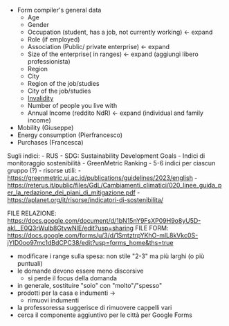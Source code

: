 - Form compiler's general data
    - Age
    - Gender
    - Occupation (student, has a job, not currently working) <- expand
    - Role (if employed) 
    - Association (Public/ private enterprise)  <- expand
    - Size of the enterprise( in ranges)  <- expand (aggiungi libero professionista)
    - Region
    - City
    - Region of the job/studies
    - City of the job/studies
    - [Invalidity](http://www.medicentrojesi.it/pdf/INAILINPS/Disabili.pdf)
    - Number of people you live with
    - Annual Income (reddito NdR)  <- expand (individual and family income)
- Mobility (Giuseppe)
- Energy consumption (Pierfrancesco)
- Purchases (Francesca)

Sugli indici:
    - RUS
    - SDG: Sustainability Development Goals
    - Indici di monitoraggio sostenibilità
    - GreenMetric Ranking
    - 5-6 indici per ciascun gruppo (?)
    - risorse utili:
        - https://greenmetric.ui.ac.id/publications/guidelines/2023/english
        - https://reterus.it/public/files/GdL/Cambiamenti_climatici/020_linee_guida_per_la_redazione_dei_piani_di_mitigazione.pdf
        - https://aplanet.org/it/risorse/indicatori-di-sostenibilita/

FILE RELAZIONE: https://docs.google.com/document/d/1bN15nY9FsXP09H9o8yU5D-akL_E0Q3rWulb8GtvwNIE/edit?usp=sharing
FILE FORM: https://docs.google.com/forms/u/3/d/1SmtztrpYKhO-mlL8kVkc0S-jYID0oo97mc1dBdCPC38/edit?usp=forms_home&ths=true


- modificare i range sulla spesa: non stile "2-3" ma più larghi (o più puntuali)
- le domande devono essere meno discorsive
    - si perde il focus della domanda
- in generale, sostituire "solo" con "molto"/"spesso"
- prodotti per la casa e indumenti -> 
    - rimuovi indumenti
- la professoressa suggerisce di rimuovere cappelli vari
- cerca il componente aggiuntivo per le città per Google Forms
